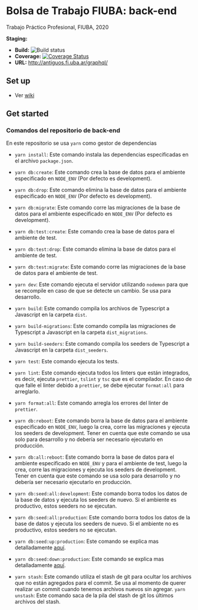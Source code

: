 # Bolsa de Trabajo FIUBA: back-end

Trabajo Práctico Profesional, FIUBA, 2020

**Staging:**

- **Build:** ![Build status](https://github.com/fiuba-laboral-v2/back-end/workflows/back-end-build/badge.svg)
- **Coverage:** [![Coverage Status](https://coveralls.io/repos/github/fiuba-laboral-v2/back-end/badge.svg)](https://coveralls.io/github/fiuba-laboral-v2/back-end)
- **URL:** http://antiguos.fi.uba.ar/graphql/

## Set up

- Ver [wiki](https://github.com/fiuba-laboral-v2/back-end/wiki/Set-up)

## Get started

### Comandos del repositorio de back-end

En este repositorio se usa `yarn` como gestor de dependencias

- `yarn install`: Este comando instala las dependencias especificadas en el
  archivo `package.json`.

- `yarn db:create`: Este comando crea la base de datos para el ambiente
  especificado en `NODE_ENV` (Por defecto es development).

- `yarn db:drop`: Este comando elimina la base de datos para el ambiente
  especificado en `NODE_ENV` (Por defecto es development).

- `yarn db:migrate`: Este comando corre las migraciones de la base de datos
  para el ambiente especificado en `NODE_ENV` (Por defecto es development).

- `yarn db:test:create`: Este comando crea la base de datos para el ambiente
  de test.

- `yarn db:test:drop`: Este comando elimina la base de datos para el ambiente
  de test.

- `yarn db:test:migrate`: Este comando corre las migraciones de la base de
  datos para el ambiente de test.

- `yarn dev`: Este comando ejecuta el servidor utilizando `nodemon` para que
  se recompile en caso de que se detecte un cambio. Se usa para desarrollo.

- `yarn build`: Este comando compila los archivos de Typescript a Javascript
  en la carpeta `dist`.

- `yarn build-migrations`: Este comando compila las migraciones de Typescript
  a Javascript en la carpeta `dist_migrations`.

- `yarn build-seeders`: Este comando compila los seeders de Typescript a
  Javascript en la carpeta `dist_seeders`.

- `yarn test`: Este comando ejecuta los tests.

- `yarn lint`: Este comando ejecuta todos los linters que están integrados,
  es decir, ejecuta `prettier`, `tslint` y `tsc` que es el compilador. En caso
  de que falle el linter debido a `prettier`, se debe ejecutar `format:all` para
  arreglarlo.

- `yarn format:all`: Este comando arregla los errores del linter de `prettier`.

- `yarn db:reboot`: Este comando borra la base de datos para el ambiente
  especificado en `NODE_ENV`, luego la crea, corre las migraciones y ejecuta
  los seeders de development. Tener en cuenta que este comando se usa solo para
  desarrollo y no debería ser necesario ejecutarlo en producción.

- `yarn db:all:reboot`: Este comando borra la base de datos para el
  ambiente especificado en `NODE_ENV` y para el ambiente de test, luego la crea,
  corre las migraciones y ejecuta los seeders de development. Tener en cuenta
  que este comando se usa solo para desarrollo y no debería ser necesario
  ejecutarlo en producción.

- `yarn db:seed:all:development`: Este comando borra todos los datos de la
  base de datos y ejecuta los seeders de nuevo. Si el ambiente es productivo,
  estos seeders no se ejecutan.

- `yarn db:seed:all:production`: Este comando borra todos los datos de la
  base de datos y ejecuta los seeders de nuevo. Si el ambiente no es productivo,
  estos seeders no se ejecutan.

- `yarn db:seed:up:production`: Este comando se explica mas detalladamente [aquí](../careers.md).

- `yarn db:seed:down:production`: Este comando se explica mas detalladamente [aquí](../careers.md).

- `yarn stash`: Este comando utiliza el stash de git para ocultar los archivos
  que no están agregados para el commit. Se usa al momento de querer realizar un commit cuando
  tenemos archivos nuevos sin agregar.
  `yarn unstash`: Este comando saca de la pila del stash de git los últimos
  archivos del stash.
